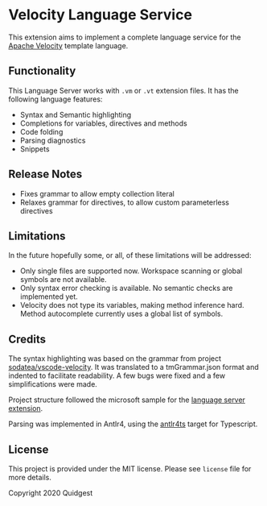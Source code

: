 # Velocity Language Service

This extension aims to implement a complete language service for the [Apache Velocity](https://velocity.apache.org/engine/devel/vtl-reference.html) template language.

## Functionality

This Language Server works with `.vm` or `.vt` extension files. It has the following language features:
- Syntax and Semantic highlighting
- Completions for variables, directives and methods
- Code folding
- Parsing diagnostics
- Snippets

## Release Notes

- Fixes grammar to allow empty collection literal
- Relaxes grammar for directives, to allow custom parameterless directives

## Limitations

In the future hopefully some, or all, of these limitations will be addressed:

- Only single files are supported now. Workspace scanning or global symbols are not available.
- Only syntax error checking is available. No semantic checks are implemented yet.
- Velocity does not type its variables, making method inference hard. Method autocomplete currently uses a global list of symbols.

## Credits

The syntax highlighting was based on the grammar from project [sodatea/vscode-velocity](https://github.com/sodatea/vscode-velocity). It was translated to a tmGrammar.json format and indented to facilitate readability. A few bugs were fixed and a few simplifications were made.

Project structure followed the microsoft sample for the [language server extension](https://github.com/Microsoft/vscode-extension-samples/tree/master/lsp-sample).

Parsing was implemented in Antlr4, using the [antlr4ts](https://github.com/tunnelvisionlabs/antlr4ts) target for Typescript.

## License
This project is provided under the MIT license. Please see `license` file for more details.

  Copyright 2020 Quidgest

